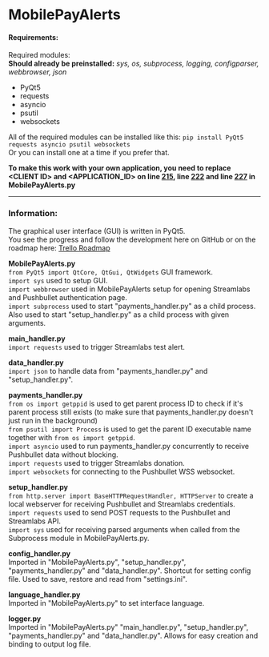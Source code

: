 # MobilePayAlerts

#### Requirements:
Required modules:  
**Should already be preinstalled:** *sys, os, subprocess, logging, configparser, webbrowser, json*
* PyQt5
* requests
* asyncio
* psutil
* websockets

All of the required modules can be installed like this: `pip install PyQt5 requests asyncio psutil websockets`  
Or you can install one at a time if you prefer that.

**To make this work with your own application, you need to replace \<CLIENT ID\> and <APPLICATION_ID> on line [215](https://github.com/BenTearzz/MobilePayAlerts/blob/a00be77e901fa834fe7ff3da32fc557193335d91/MobilePayAlerts.py#L215), line [222](https://github.com/BenTearzz/MobilePayAlerts/blob/a00be77e901fa834fe7ff3da32fc557193335d91/MobilePayAlerts.py#L222) and line [227](https://github.com/BenTearzz/MobilePayAlerts/blob/a00be77e901fa834fe7ff3da32fc557193335d91/MobilePayAlerts.py#L227) in MobilePayAlerts.py**

----

### Information:
The graphical user interface (GUI) is written in PyQt5.   
You see the progress and follow the development here on GitHub or on the roadmap here: [Trello Roadmap](https://trello.com/b/j8OdYQ3O)   

**MobilePayAlerts.py**  
`from PyQt5 import QtCore, QtGui, QtWidgets` GUI framework.  
`import sys` used to setup GUI.  
`import webbrowser` used in MobilePayAlerts setup for opening Streamlabs and Pushbullet authentication page.  
`import subprocess` used to start "payments_handler.py" as a child process. Also used to start "setup_handler.py" as a child process with given arguments.  

**main_handler.py**  
`import requests` used to trigger Streamlabs test alert.  

**data_handler.py**  
`import json` to handle data from "payments_handler.py" and "setup_handler.py".  

**payments_handler.py**  
`from os import getppid` is used to get parent process ID to check if it's parent process still exists (to make sure that payments_handler.py doesn't just run in the background)  
`from psutil import Process` is used to get the parent ID executable name together with `from os import getppid`.  
`import asyncio` used to run payments_handler.py concurrently to receive Pushbullet data without blocking.  
`import requests` used to trigger Streamlabs donation.  
`import websockets` for connecting to the Pushbullet WSS websocket.  

**setup_handler.py**  
`from http.server import BaseHTTPRequestHandler, HTTPServer` to create a local webserver for receiving Pushbullet and Streamlabs credentials.  
`import requests` used to send POST requests to the Pushbullet and Streamlabs API.  
`import sys` used for receiving parsed arguments when called from the Subprocess module in MobilePayAlerts.py.  

**config_handler.py**  
Imported in "MobilePayAlerts.py", "setup_handler.py", "payments_handler.py" and "data_handler.py". Shortcut for setting config file. Used to save, restore and read from "settings.ini".

**language_handler.py**  
Imported in "MobilePayAlerts.py" to set interface language.  

**logger.py**  
Imported in "MobilePayAlerts.py" "main_handler.py", "setup_handler.py", "payments_handler.py" and "data_handler.py". Allows for easy creation and binding to output log file. 
